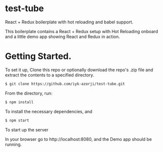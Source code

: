 # test-tube

React + Redux boilerplate with hot reloading and babel support.

This boilerplate contains a React + Redux setup with Hot Reloading onboard and 
a little demo app showing React and Redux in action.

# Getting Started.

To set it up, Clone this repo or optionally download the repo's .zip file and extract the contents to
a specified directory.

```sh
$ git clone https://github.com/iyk-azorji/test-tube.git
```
From the directory, run:

```sh
$ npm install
```

To install the necessary dependencies, and

```sh
$ npm start
```
To start up the server

In your browser go to http://localhost:8080, and the Demo app should be running.


